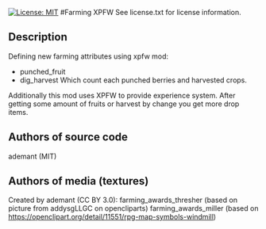 [![License: MIT](https://img.shields.io/badge/License-MIT-yellow.svg)](https://opensource.org/licenses/MIT)
#Farming XPFW
See license.txt for license information.

## Description
Defining new farming attributes using xpfw mod:
- punched_fruit
- dig_harvest
Which count each punched berries and harvested crops.

Additionally this mod uses XPFW to provide experience system. After getting some amount of fruits or harvest by change you get more drop items.


Authors of source code
----------------------
ademant (MIT)

Authors of media (textures)
---------------------------
Created by ademant (CC BY 3.0):
  farming_awards_thresher (based on picture from addysgLLGC on opencliparts)
  farming_awards_miller (based on https://openclipart.org/detail/11551/rpg-map-symbols-windmill)
